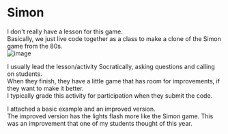 # Simon  

I don't really have a lesson for this game.  
Basically, we just live code together as a class to make a clone of the Simon game from the 80s.  
![image](simon_image.avif)

I usually lead the lesson/activity Socratically, asking questions and calling on students.  
When they finish, they have a little game that has room for improvements, if they want to make it better.  
I typically grade this activity for participation when they submit the code.

I attached a basic example and an improved version.  
The improved version has the lights flash more like the Simon game.  This was an improvement that one of my students thought of this year.  
